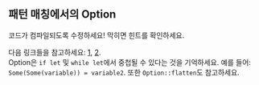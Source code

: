 ## 패턴 매칭에서의 Option

코드가 컴파일되도록 수정하세요! 막히면 힌트를 확인하세요.

<div class="hint">다음 링크들을 참고하세요:
<a href="https://doc.rust-lang.org/rust-by-example/flow_control/if_let.html">1</a>, 
<a href="https://doc.rust-lang.org/rust-by-example/flow_control/while_let.html">2</a>.</div>

<div class="hint">Option은 <code>if let</code> 및 <code>while let</code>에서 중첩될 수 있다는 것을 기억하세요.
예를 들어: <code>Some(Some(variable)) = variable2</code>.
또한 <code>Option::flatten</code>도 참고하세요.</div>